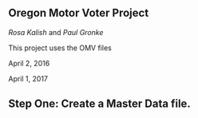 ## Oregon Motor Voter Project

*Rosa Kalish* and *Paul Gronke*

This project uses the OMV files 

April 2, 2016

April 1, 2017

## Step One: Create a Master Data file. 

